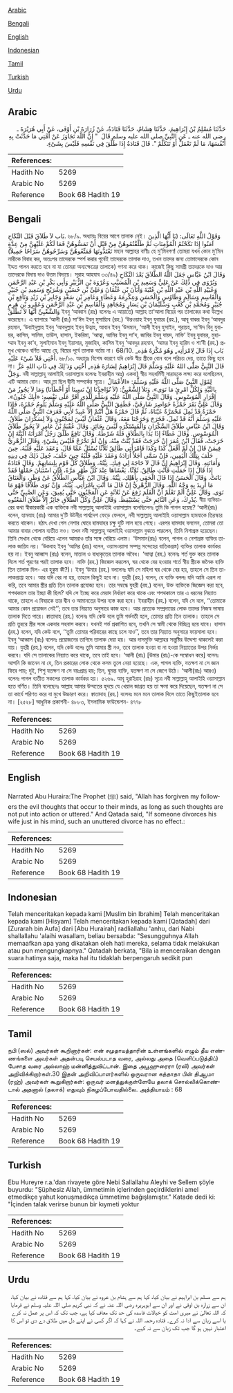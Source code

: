 [Arabic](#arabic)

[Bengali](#bengali)

[English](#english)

[Indonesian](#indonesian)

[Tamil](#tamil)

[Turkish](#turkish)

[Urdu](#urdu)

## Arabic


<div dir="rtl" lang="ar" style={{fontSize:'larger',backgroundColor:'#f8f9fa',padding:20}}>
حَدَّثَنَا مُسْلِمُ بْنُ إِبْرَاهِيمَ، حَدَّثَنَا هِشَامٌ، حَدَّثَنَا قَتَادَةُ، عَنْ زُرَارَةَ بْنِ أَوْفَى، عَنْ أَبِي هُرَيْرَةَ ـ رضى الله عنه ـ عَنِ النَّبِيِّ صلى الله عليه وسلم قَالَ ‏ "‏ إِنَّ اللَّهَ تَجَاوَزَ عَنْ أُمَّتِي مَا حَدَّثَتْ بِهِ أَنْفُسَهَا، مَا لَمْ تَعْمَلْ أَوْ تَتَكَلَّمْ ‏"‏‏.‏ قَالَ قَتَادَةُ إِذَا طَلَّقَ فِي نَفْسِهِ فَلَيْسَ بِشَىْءٍ‏.‏
</div>
<div style={{backgroundColor:'#f8f9fa',padding:20, marginBottom: 10}}><table> <thead> <tr> <th>References:</th> <th></th> </tr> </thead> <tbody><tr><td>Hadith No</td><td>5269</td></tr><tr><td>Arabic No</td><td>5269</td></tr><tr><td>Reference</td><td>Book 68 Hadith 19</td></tr></tbody></table></div>

## Bengali


<div dir="ltr" lang="bn" style={{fontSize:'larger',backgroundColor:'#f8f9fa',padding:20}}>
بَاب لاَ طَلاَقَ قَبْلَ النِّكَاحِ. ৬৮/৯. অধ্যায়ঃ বিয়ের আগে তালাক নেই। وَقَوْلُ اللَّهِ تَعَالَى: (يَا أَيُّهَا الَّذِينَ آمَنُوا إِذَا نَكَحْتُمُ الْمُؤْمِنَاتِ ثُمَّ طَلَّقْتُمُوهُنَّ مِنْ قَبْلِ أَنْ تَمَسُّوهُنَّ فَمَا لَكُمْ عَلَيْهِنَّ مِنْ عِدَّةٍ تَعْتَدُّونَهَا فَمَتِّعُوهُنَّ وَسَرِّحُوهُنَّ سَرَاحًا جَمِيلاً) মহান আল্লাহর বাণীঃ হে মু’মিনগণ! তোমরা যখন কোন মু’মিন নারীকে বিবাহ কর, অতঃপর তাদেরকে স্পর্শ করার পূর্বেই তাদেরকে তালাক দাও, তখন তাদের জন্য তোমাদেরকে কোন ইদ্দত পালন করতে হবে না যা তোমরা অন্যক্ষেত্রের তালাকে) গণনা করে থাক। কাজেই কিছু সামগ্রী তাদেরকে দাও আর তাদেরকে বিদায় দাও উত্তম বিদায়ে। সূরাহ আহযাব ৩৩/৪৯) وَقَالَ ابْنُ عَبَّاسٍ جَعَلَ اللَّهُ الطَّلاَقَ بَعْدَ النِّكَاحِ وَيُرْوَى فِي ذَلِكَ عَنْ عَلِيٍّ وَسَعِيدِ بْنِ الْمُسَيَّبِ وَعُرْوَةَ بْنِ الزُّبَيْرِ وَأَبِي بَكْرِ بْنِ عَبْدِ الرَّحْمَنِ وَعُبَيْدِ اللَّهِ بْنِ عَبْدِ اللَّهِ بْنِ عُتْبَةَ وَأَبَانَ بْنِ عُثْمَانَ وَعَلِيِّ بْنِ حُسَيْنٍ وَشُرَيْحٍ وَسَعِيدِ بْنِ جُبَيْرٍ وَالْقَاسِمِ وَسَالِمٍ وَطَاوُسٍ وَالْحَسَنِ وَعِكْرِمَةَ وَعَطَاءٍ وَعَامِرِ بْنِ سَعْدٍ وَجَابِرِ بْنِ زَيْدٍ وَنَافِعِ بْنِ جُبَيْرٍ وَمُحَمَّدِ بْنِ كَعْبٍ وَسُلَيْمَانَ بْنِ يَسَارٍ وَمُجَاهِدٍ وَالْقَاسِمِ بْنِ عَبْدِ الرَّحْمَنِ وَعَمْرِو بْنِ هَرِمٍ وَالشَّعْبِيِّ أَنَّهَا لاَ تَطْلُقُ ইবনু ‘আব্বাস (রাঃ) বলেনঃ এ আয়াতে) আল্লাহ তা‘আলা বিয়ের পর তালাকের কথা উল্লেখ করেছেন। এ ব্যাপারে ‘আলী (রাঃ) সা‘ঈদ ইবনু মুসায়্যিব (রহ.) ‘উরওয়াহ ইবনু যুবায়র (রহ.), আবূ বাকর ইবনু ‘আবদুর রহমান, ‘উবাইদুল্লাহ ইবনু ‘আবদুল্লাহ ইবনু উত্বাহ, আবান ইবনু ‘উসমান, ‘আলী ইবনু হুসাইন, শুরায়হ, সা‘ঈদ বিনু যুবায়র, কাসিম, সালিম, তাউস, হাসান, ইকরিমা, ‘আত্বা, আমির ইবনু সা‘দ, জাবির ইবনু যায়দ, নাফি‘ ইবনু যুবায়র, মুহাম্মাদ ইবনু কা‘ব, সুলাইমান ইবনু ইয়াসার, মুজাহিদ, কাসিম ইবনু ‘আবদুর রহমান, ‘আমর ইবনু হারিম ও শা‘বী (রহ.) প্রমুখ থেকেও বর্ণিত আছে যে, বিয়ের পূর্বে তালাক বর্তায় না। 68/10. بَاب إِذَا قَالَ لِامْرَأَتِه„ وَهُوَ مُكْرَهٌ هٰذِه„ أُخْتِي فَلاَ شَيْءَ عَلَيْهِ. ৬৮/১০. অধ্যায়ঃ বিশেষ কারণে যদি কেউ স্বীয় স্ত্রীকে বোন বলে পরিচয় দেয়, তাতে কিছু হবে না। قَالَ النَّبِيُّ صَلّٰى اللهُ عَلَيْهِ وَسَلَّمَ قَالَ إِبْرَاهِيمُ لِسَارَةَ هٰذِه„ أُخْتِي وَذ‘لِكَ فِي ذَاتِ اللهِ عَزَّ وَجَلَّ. নবী সাল্লাল্লাহু আলাইহি ওয়াসাল্লাম বলেনঃ ইবরাহীম আঃ) একদা) স্বীয় সহধর্মিণী সারাহকে লক্ষ্য করে বলেছিলেন, এটি আমার বোন। আর তা ছিল দ্বীনী সম্পর্কের সূত্রে। لِقَوْلِ النَّبِيِّ صَلَّى اللَّهُ عَلَيْهِ وَسَلَّمَ: «الأَعْمَالُ بِالنِّيَّةِ وَلِكُلِّ امْرِئٍ مَا نَوَى». وَتَلاَ الشَّعْبِيُّ: (لاَ تُؤَاخِذْنَا إِنْ نَسِينَا أَوْ أَخْطَأْنَا) وَمَا لاَ يَجُوزُ مَنْ إِقْرَارِ الْمُوَسْوِسِ. وَقَالَ النَّبِيُّ صَلَّى اللَّهُ عَلَيْهِ وَسَلَّمَ لِلَّذِي أَقَرَّ عَلَى نَفْسِهِ: «أَبِكَ جُنُونٌ». وَقَالَ عَلِيٌّ بَقَرَ حَمْزَةُ خَوَاصِرَ شَارِفَيَّ، فَطَفِقَ النَّبِيُّ صَلَّى اللَّهُ عَلَيْهِ وَسَلَّمَ يَلُومُ حَمْزَةَ، فَإِذَا حَمْزَةُ قَدْ ثَمِلَ مُحْمَرَّةٌ عَيْنَاهُ، ثُمَّ قَالَ حَمْزَةُ هَلْ أَنْتُمْ إِلاَّ عَبِيدٌ لأَبِي فَعَرَفَ النَّبِيُّ صَلَّى اللَّهُ عَلَيْهِ وَسَلَّمَ أَنَّهُ قَدْ ثَمِلَ، فَخَرَجَ وَخَرَجْنَا مَعَهُ، وَقَالَ عُثْمَانُ لَيْسَ لِمَجْنُونٍ وَلاَ لِسَكْرَانَ طَلاَقٌ. وَقَالَ ابْنُ عَبَّاسٍ طَلاَقُ السَّكْرَانِ وَالْمُسْتَكْرَهِ لَيْسَ بِجَائِزٍ. وَقَالَ عُقْبَةُ بْنُ عَامِرٍ لاَ يَجُوزُ طَلاَقُ الْمُوَسْوِسِ. وَقَالَ عَطَاءٌ إِذَا بَدَا بِالطَّلاَقِ فَلَهُ شَرْطُهُ. وَقَالَ نَافِعٌ طَلَّقَ رَجُلٌ امْرَأَتَهُ الْبَتَّةَ إِنْ خَرَجَتْ، فَقَالَ ابْنُ عُمَرَ إِنْ خَرَجَتْ فَقَدْ بُتَّتْ مِنْهُ، وَإِنْ لَمْ تَخْرُجْ فَلَيْسَ بِشَيْءٍ. وَقَالَ الزُّهْرِيُّ فِيمَنْ قَالَ إِنْ لَمْ أَفْعَلْ كَذَا وَكَذَا فَامْرَأَتِي طَالِقٌ ثَلاَثًا يُسْئَلُ عَمَّا قَالَ، وَعَقَدَ عَلَيْهِ قَلْبُهُ، حِينَ حَلَفَ بِتِلْكَ الْيَمِينِ، فَإِنْ سَمَّى أَجَلاً أَرَادَهُ وَعَقَدَ عَلَيْهِ قَلْبُهُ حِينَ حَلَفَ، جُعِلَ ذَلِكَ فِي دِينِهِ وَأَمَانَتِهِ. وَقَالَ إِبْرَاهِيمُ إِنْ قَالَ لاَ حَاجَةَ لِي فِيكِ. نِيَّتُهُ، وَطَلاَقُ كُلِّ قَوْمٍ بِلِسَانِهِمْ. وَقَالَ قَتَادَةُ إِذَا قَالَ إِذَا حَمَلْتِ فَأَنْتِ طَالِقٌ. ثَلاَثًا، يَغْشَاهَا عِنْدَ كُلِّ طُهْرٍ مَرَّةً، فَإِنِ اسْتَبَانَ حَمْلُهَا فَقَدْ بَانَتْ. وَقَالَ الْحَسَنُ إِذَا قَالَ الْحَقِي بِأَهْلِكِ. نِيَّتُهُ. وَقَالَ ابْنُ عَبَّاسٍ الطَّلاَقُ عَنْ وَطَرٍ، وَالْعَتَاقُ مَا أُرِيدَ بِهِ وَجْهُ اللَّهِ. وَقَالَ الزُّهْرِيُّ إِنْ قَالَ مَا أَنْتِ بِامْرَأَتِي. نِيَّتُهُ، وَإِنْ نَوَى طَلاَقًا فَهْوَ مَا نَوَى. وَقَالَ عَلِيٌّ أَلَمْ تَعْلَمْ أَنَّ الْقَلَمَ رُفِعَ عَنْ ثَلاَثَةٍ عَنِ الْمَجْنُونِ حَتَّى يُفِيقَ، وَعَنِ الصَّبِيِّ حَتَّى يُدْرِكَ، وَعَنِ النَّائِمِ حَتَّى يَسْتَيْقِظَ. وَقَالَ عَلِيٌّ وَكُلُّ الطَّلاَقِ جَائِزٌ إِلاَّ طَلاَقَ الْمَعْتُوهِ. স্বীয় ব্যভিচারের কথা স্বীকারকারী এক ব্যক্তিকে নবী সাল্লাল্লাহু আলাইহি ওয়াসাল্লাম বলেছিলেনঃ তুমি কি পাগল হয়েছ? ‘আলী(রাঃ) বলেন, হামযাহ (রাঃ) আমার দু’টি উটনীর পার্শ্বদেশ ফেড়ে ফেললে, নবী সাল্লাল্লাহু আলাইহি ওয়াসাল্লাম হামযাকে তিরস্কার করতে থাকেন। হঠাৎ দেখা গেল নেশার ঘোরে হামযাহর চক্ষু দুটি লাল হয়ে গেছে। এরপর হামযাহ বললেন, তোমরা তো আমার বাবার গোলাম ব্যতীত নও। তখন নবী সাল্লাল্লাহু আলাইহি ওয়াসাল্লাম বুঝতে পারলেন, তিনি নিশাগ্রস্ত হয়েছেন। তিনি সেখান থেকে বেরিয়ে এলেন আমরাও তাঁর সঙ্গে বেরিয়ে এলাম। ‘উসমান(রাঃ) বলেন, পাগল ও নেশাগ্রস্ত ব্যক্তির তালাক জায়িয নয়। ‘উকবাহ ইবনু ‘আমির (রাঃ) বলেন, ওয়াসওয়াসা সম্পন্ন সন্দেহের বাতিকগ্রস্ত) ব্যক্তির তালাক কার্যকর হয় না। ইবনু আব্বাস (রাঃ) বলেন, মাতাল ও বাধ্যকৃতের তালাক অবৈধ। ‘আত্বা (রহ.) বলেনঃ শর্ত যুক্ত করে তালাক দিলে শর্ত পূরণের পরই তালাক হবে। নাফি (রহ.) জিজ্ঞেস করলেন, ঘর থেকে বের হওয়ার শর্তে স্বীয় স্ত্রীকে জনৈক ব্যক্তি তিন তালাক দিল- এর হুকুম কী?)। ইবনু ‘উমার (রহ.) বললেনঃ যদি সে মহিলা ঘর থেকে বের হয়, তাহলে সে তিন তালাকপ্রাপ্তা হবে। আর যদি বের না হয়, তাহলে কিছুই হবে না। যুহরী (রহ.) বলেন, যে ব্যক্তি বললঃ যদি আমি এরূপ না করি, তবে আমার স্ত্রীর প্রতি তিন তালাক প্রযোজ্য হবে। তার সম্বন্ধে যুহরী (রহ.) বলেন, উক্ত ব্যক্তিকে জিজ্ঞেস করা হবে, শপথকালে তার ইচ্ছা কী ছিল? যদি সে ইচ্ছে করে মেয়াদ নির্ধারণ করে থাকে এবং শপথকালে তার এ ধরনের নিয়্যাত থাকে, তাহলে এ বিষয়কে তার দ্বীন ও আমানতের উপর ন্যস্ত করা হবে। ইবরাহীম (রহ.) বলেন, যদি সে বলে, ‘‘তোমাকে আমার কোন প্রয়োজন নেই’’; তবে তার নিয়্যাত অনুসারে কাজ হবে। আর প্রত্যেক সম্প্রদায়ের লোক তাদের নিজস্ব ভাষায় তালাক দিতে পারে। ক্বাতাদাহ (রহ.) বলেনঃ যদি কেউ বলে তুমি গর্ভবতী হলে, তোমার প্রতি তিন তালাক। তাহলে সে প্রতি তুহরে স্ত্রীর সঙ্গে একবার সহবাস করবে। যখনই গর্ভ প্রকাশিত হবে, তখনি সে স্বামী থেকে বিচ্ছিন্ন হয়ে যাবে। হাসান (রহ.) বলেন, যদি কেউ বলে, ‘‘তুমি তোমার পরিবারের কাছে চলে যাও’’, তবে তার নিয়্যাত অনুসারে ফায়সালা হবে। ইবনু ‘আব্বাস (রাঃ) বলেনঃ প্রয়োজনের তাগিদে তালাক দেয়া হয়। আর দাসমুক্তি আল্লাহর সন্তুষ্টির উদ্দেশ্য থাকলেই করা যায়। যুহরী (রহ.) বলেন, যদি কেউ বলেঃ তুমি আমার স্ত্রী নও, তবে তালাক হওয়া বা না হওয়া নিয়্যাতের উপর নির্ভর করবে। যদি সে তালাকের নিয়্যাত করে থাকে, তবে তাই হবে। ‘আলী (রাঃ) [উমার (রাঃ)-কে সম্বোধন করে] বলেনঃ আপনি কি জানেন না যে, তিন প্রকারের লোক থেকে কসম তুলে নেয়া হয়েছে। এক, পাগল ব্যক্তি, যতক্ষণ না সে জ্ঞান ফিরে পায়; দুই, শিশু যতক্ষণ না সে বয়ঃপ্রাপ্ত হয়; তিন, ঘুমন্ত ব্যক্তি, যতক্ষণ না সে জেগে উঠে। ‘আলী(রাঃ) আরও) বলেনঃ পাগল ব্যতীত সকলের তালাক কার্যকর হয়। ৫২৬৯. আবূ হুরাইরাহ (রাঃ) সূত্রে নবী সাল্লাল্লাহু আলাইহি ওয়াসাল্লাম হতে বর্ণিত। তিনি বলেছেনঃ আল্লাহ আমার উম্মতের হৃদয়ে যে খেয়াল জাগ্রত হয় তা ক্ষমা করে দিয়েছেন, যতক্ষণ না সে তা কার্যে পরিণত করে বা মুখে উচ্চারণ করে। ক্বাতাদাহ (রহ.) বলেনঃ মনে মনে তালাক দিলে তাতে কিছুইতালাক হবে না। [২৫২৮] আধুনিক প্রকাশনী- ৪৮৮৩, ইসলামিক ফাউন্ডেশন- ৪৭৭৮
</div>
<div style={{backgroundColor:'#f8f9fa',padding:20, marginBottom: 10}}><table> <thead> <tr> <th>References:</th> <th></th> </tr> </thead> <tbody><tr><td>Hadith No</td><td>5269</td></tr><tr><td>Arabic No</td><td>5269</td></tr><tr><td>Reference</td><td>Book 68 Hadith 19</td></tr></tbody></table></div>

## English


<div dir="ltr" lang="en" style={{fontSize:'larger',backgroundColor:'#f8f9fa',padding:20}}>
Narrated Abu Huraira:The Prophet (ﷺ) said, "Allah has forgiven my followers the evil thoughts that occur to their minds, as long as such thoughts are not put into action or uttered." And Qatada said, "If someone divorces his wife just in his mind, such an unuttered divorce has no effect.:
</div>
<div style={{backgroundColor:'#f8f9fa',padding:20, marginBottom: 10}}><table> <thead> <tr> <th>References:</th> <th></th> </tr> </thead> <tbody><tr><td>Hadith No</td><td>5269</td></tr><tr><td>Arabic No</td><td>5269</td></tr><tr><td>Reference</td><td>Book 68 Hadith 19</td></tr></tbody></table></div>

## Indonesian


<div dir="ltr" lang="id" style={{fontSize:'larger',backgroundColor:'#f8f9fa',padding:20}}>
Telah menceritakan kepada kami [Muslim bin Ibrahim] Telah menceritakan kepada kami [Hisyam] Telah menceritakan kepada kami [Qatadah] dari [Zurarah bin Aufa] dari [Abu Hurairah] radliallahu 'anhu, dari Nabi shallallahu 'alaihi wasallam, beliau bersabda: "Sesungguhnya Allah memaafkan apa yang dikatakan oleh hati mereka, selama tidak melakukan atau pun mengungkapnya." Qatadah berkata, "Bila ia menceraikan dengan suara hatinya saja, maka hal itu tidaklah berpengaruh sedikit pun
</div>
<div style={{backgroundColor:'#f8f9fa',padding:20, marginBottom: 10}}><table> <thead> <tr> <th>References:</th> <th></th> </tr> </thead> <tbody><tr><td>Hadith No</td><td>5269</td></tr><tr><td>Arabic No</td><td>5269</td></tr><tr><td>Reference</td><td>Book 68 Hadith 19</td></tr></tbody></table></div>

## Tamil


<div dir="ltr" lang="ta" style={{fontSize:'larger',backgroundColor:'#f8f9fa',padding:20}}>
நபி (ஸல்) அவர்கள் கூறினார்கள்: என் சமுதாயத்தாரின் உள்ளங்களில் எழும் தீய எண்ணங்களை அவர்கள் அதன்படி செயல்படாத வரை, அல்லது அதை (வெளிப்படுத்திப்) பேசாத வரை அல்லாஹ் மன்னித்துவிட்டான். இதை அபூஹுரைரா (ரலி) அவர்கள் அறிவிக்கிறார்கள்.30 இதன் அறிவிப்பாளர்களில் ஒருவரான கத்தாதா பின் திஆமா (ரஹ்) அவர்கள் கூறுகிறார்கள்: ஒருவர் மனத்துக்குள்ளேயே தலாக் சொல்லிக்கொண்டால் அதனால் (தலாக்) எதுவும் நிகழப்போவதில்லை. அத்தியாயம் : 68
</div>
<div style={{backgroundColor:'#f8f9fa',padding:20, marginBottom: 10}}><table> <thead> <tr> <th>References:</th> <th></th> </tr> </thead> <tbody><tr><td>Hadith No</td><td>5269</td></tr><tr><td>Arabic No</td><td>5269</td></tr><tr><td>Reference</td><td>Book 68 Hadith 19</td></tr></tbody></table></div>

## Turkish


<div dir="ltr" lang="tr" style={{fontSize:'larger',backgroundColor:'#f8f9fa',padding:20}}>
Ebu Hureyre r.a.'dan rivayete göre Nebi Sallallahu Aleyhi ve Sellem şöyle buyurdu: "Şüphesiz Allah, ümmetimin içlerinden geçirdiklerini amel etmedikçe yahut konuşmadıkça ümmetime bağışlamıştır." Katade dedi ki: "İçinden talak verirse bunun bir kıymeti yoktur
</div>
<div style={{backgroundColor:'#f8f9fa',padding:20, marginBottom: 10}}><table> <thead> <tr> <th>References:</th> <th></th> </tr> </thead> <tbody><tr><td>Hadith No</td><td>5269</td></tr><tr><td>Arabic No</td><td>5269</td></tr><tr><td>Reference</td><td>Book 68 Hadith 19</td></tr></tbody></table></div>

## Urdu


<div dir="rtl" lang="ur" style={{fontSize:'larger',backgroundColor:'#f8f9fa',padding:20}}>
ہم سے مسلم بن ابراہیم نے بیان کیا، کہا ہم سے ہشام بن عروہ نے بیان کیا، کہا ہم سے قتادہ نے بیان کیا، ان سے زرارہ بن اوفی نے اور ان سے ابوہریرہ رضی اللہ عنہ نے کہ نبی کریم صلی اللہ علیہ وسلم نے فرمایا کہ اللہ تعالیٰ نے میری امت کو خیالات فاسدہ کی حد تک معاف کیا ہے، جب تک کہ اس پر عمل نہ کرے یا اسے زبان سے ادا نہ کرے۔ قتادہ رحمہ اللہ نے کہا کہ اگر کسی نے اپنے دل میں طلاق دے دی تو اس کا اعتبار نہیں ہو گا جب تک زبان سے نہ کہے۔
</div>
<div style={{backgroundColor:'#f8f9fa',padding:20, marginBottom: 10}}><table> <thead> <tr> <th>References:</th> <th></th> </tr> </thead> <tbody><tr><td>Hadith No</td><td>5269</td></tr><tr><td>Arabic No</td><td>5269</td></tr><tr><td>Reference</td><td>Book 68 Hadith 19</td></tr></tbody></table></div>